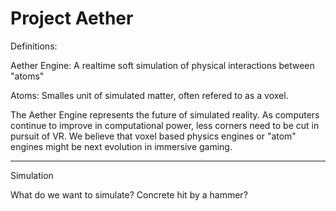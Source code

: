 Project Aether
======

Definitions: 

Aether Engine:  A realtime soft simulation of physical interactions between "atoms"

Atoms:          Smalles unit of simulated matter, often refered to as a voxel.

The Aether Engine represents the future of simulated reality.  As computers continue to improve in computational power, less corners need to be cut in pursuit of VR.  We believe that voxel based physics engines or "atom" engines might be next evolution in immersive gaming.

-----------

Simulation

What do we want to simulate?  Concrete hit by a hammer?
